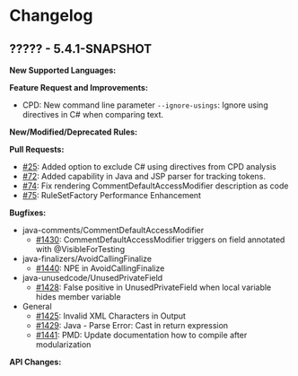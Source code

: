 # Changelog

## ????? - 5.4.1-SNAPSHOT

**New Supported Languages:**

**Feature Request and Improvements:**

*   CPD: New command line parameter `--ignore-usings`: Ignore using directives in C# when comparing text.

**New/Modified/Deprecated Rules:**

**Pull Requests:**

*   [#25](https://github.com/adangel/pmd/pull/25): Added option to exclude C# using directives from CPD analysis
*   [#72](https://github.com/pmd/pmd/pull/72): Added capability in Java and JSP parser for tracking tokens.
*   [#74](https://github.com/pmd/pmd/pull/74): Fix rendering CommentDefaultAccessModifier description as code
*   [#75](https://github.com/pmd/pmd/pull/75): RuleSetFactory Performance Enhancement

**Bugfixes:**

*   java-comments/CommentDefaultAccessModifier
    *   [#1430](https://sourceforge.net/p/pmd/bugs/1430/): CommentDefaultAccessModifier triggers on field
        annotated with @VisibleForTesting
*   java-finalizers/AvoidCallingFinalize
    *   [#1440](https://sourceforge.net/p/pmd/bugs/1440/): NPE in AvoidCallingFinalize
*   java-unusedcode/UnusedPrivateField
    *   [#1428](https://sourceforge.net/p/pmd/bugs/1428/): False positive in UnusedPrivateField when local variable
        hides member variable
*   General
    *   [#1425](https://sourceforge.net/p/pmd/bugs/1425/): Invalid XML Characters in Output
    *   [#1429](https://sourceforge.net/p/pmd/bugs/1429/): Java - Parse Error: Cast in return expression
    *   [#1441](https://sourceforge.net/p/pmd/bugs/1441/): PMD: Update documentation how to compile after modularization

**API Changes:**
